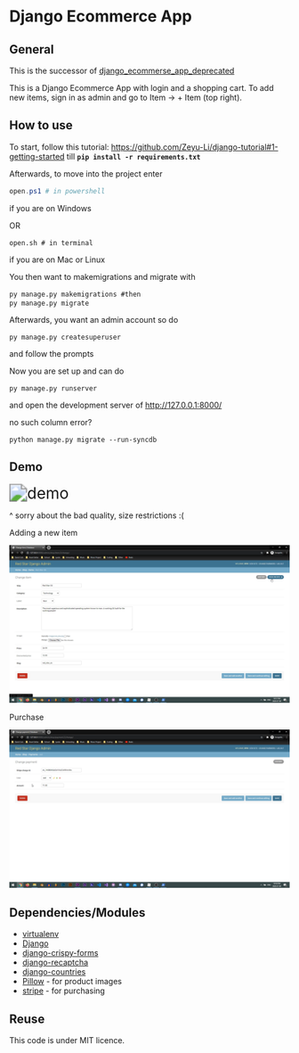 # Django Ecommerce App

## General

This is the successor of [django_ecommerse_app_deprecated](https://github.com/Zeyu-Li/django_ecommerse_app_deprecated)

This is a Django Ecommerce App with login and a shopping cart. To add new items, sign in as admin and go to Item -> + Item (top right). 



## How to use

To start, follow this tutorial: https://github.com/Zeyu-Li/django-tutorial#1-getting-started till **`pip install -r requirements.txt`**



Afterwards, to move into the project enter

```powershell
open.ps1 # in powershell
```

if you are on Windows

OR

```shell
open.sh # in terminal
```

if you are on Mac or Linux



You then want to makemigrations and migrate with

```shell
py manage.py makemigrations #then
py manage.py migrate
```

 Afterwards, you want an admin account so do

```
py manage.py createsuperuser
```

and follow the prompts



Now you are set up and can do 

```shell
py manage.py runserver
```

and open the development server of http://127.0.0.1:8000/



no such column error?

```shell
python manage.py migrate --run-syncdb
```



## Demo

<img src="demo.gif" alt="demo" style="zoom:200%;" />

^ sorry about the bad quality, size restrictions :(



Adding a new item

![snap1](snap1.png)

Purchase

![snap2](snap2.png)

## Dependencies/Modules

* [virtualenv](https://docs.python.org/3/tutorial/venv.html)
* [Django](https://www.djangoproject.com/)
* [django-crispy-forms](https://django-crispy-forms.readthedocs.io/en/latest/)
* [django-recaptcha](https://pypi.org/project/django-recaptcha/)
* [django-countries](https://github.com/SmileyChris/django-countries)
* [Pillow](https://pypi.org/project/Pillow/) - for product images
* [stripe](https://pypi.org/project/stripe/) - for purchasing



## Reuse

This code is under MIT licence.

